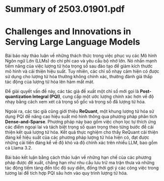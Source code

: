 # Summary of 2503.01901.pdf

# Challenges and Innovations in Serving Large Language Models

Bài báo này thảo luận về những thách thức trong việc phục vụ các Mô hình Ngôn ngữ Lớn (LLMs) do chi phí cao và yêu cầu bộ nhớ lớn. Nó nhấn mạnh tiềm năng của việc lượng tử hóa trọng số sau đào tạo để giảm kích thước mô hình và cải thiện hiệu suất. Tuy nhiên, các chỉ số nhạy cảm hiện có được sử dụng cho lượng tử hóa thường không chính xác, thường đánh giá thấp tác động của lượng tử hóa lên hàm mất mát.

Để giải quyết vấn đề này, các tác giả đề xuất một chỉ số mới gọi là **Post-quantization Integral (PQI)**, cung cấp một ước lượng chính xác hơn về độ nhạy bằng cách xem xét cả trọng số gốc và trọng số đã lượng tử hóa.

Ngoài ra, các tác giả cũng giới thiệu **ReQuant**, một khung lượng tử hóa sử dụng PQI để nâng cao hiệu suất mô hình thông qua phương pháp phân tích **Dense-and-Sparse**. Phương pháp này bao gồm việc chọn lọc tự thích ứng các điểm ngoại lai và tách biệt trọng số quan trọng theo từng bước để cải thiện kết quả lượng tử hóa. Kết quả thực nghiệm cho thấy ReQuant cải thiện đáng kể hiệu suất của các phương pháp lượng tử hóa hiện có, đạt được những cải tiến đáng kể về độ khó và độ chính xác trên nhiều LLM, bao gồm cả Llama 3.2.

Bài báo kết luận bằng cách thảo luận về những hạn chế của các phương pháp được đề xuất, chẳng hạn như nhu cầu lưu trữ ma trận thưa và những tác động tiềm tàng đến tốc độ suy diễn, đồng thời gợi ý các công việc trong tương lai để tích hợp PQI sâu hơn vào quy trình lượng tử hóa.
